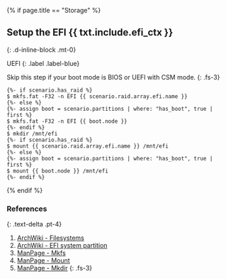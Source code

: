 {% if page.title == "Storage" %}

## Setup the EFI {{ txt.include.efi_ctx }}
{: .d-inline-block .mt-0}

UEFI
{: .label .label-blue}

Skip this step if your boot mode is BIOS or UEFI with CSM mode.
{: .fs-3}

```
{%- if scenario.has_raid %}
$ mkfs.fat -F32 -n EFI {{ scenario.raid.array.efi.name }}
{%- else %}
{%- assign boot = scenario.partitions | where: "has_boot", true | first %}
$ mkfs.fat -F32 -n EFI {{ boot.node }}
{%- endif %}
$ mkdir /mnt/efi
{%- if scenario.has_raid %}
$ mount {{ scenario.raid.array.efi.name }} /mnt/efi
{%- else %}
{%- assign boot = scenario.partitions | where: "has_boot", true | first %}
$ mount {{ boot.node }} /mnt/efi
{%- endif %}
```
{% endif %}


### References
{: .text-delta .pt-4}

1. [ArchWiki - Filesystems](https://wiki.archlinux.org/index.php/File_systems)
1. [ArchWiki - EFI system partition](https://wiki.archlinux.org/index.php/EFI_system_partition)
1. [ManPage - Mkfs](https://jlk.fjfi.cvut.cz/arch/manpages/man/core/util-linux/mkfs.8.en)
1. [ManPage - Mount](https://jlk.fjfi.cvut.cz/arch/manpages/man/core/man-pages/mount.2.en)
1. [ManPage - Mkdir](https://jlk.fjfi.cvut.cz/arch/manpages/man/core/coreutils/mkdir.1.en)
{: .fs-3}
